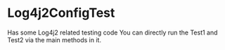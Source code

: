 # Log4j2ConfigTest
Has some Log4j2 related testing code
You can directly run the Test1 and Test2 via the main methods in it.
